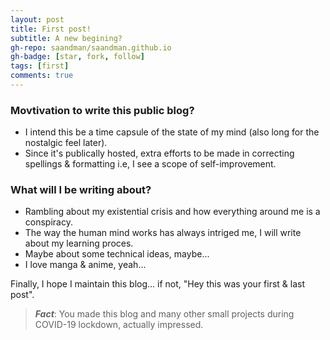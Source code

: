 ```yaml
---
layout: post
title: First post!
subtitle: A new begining?
gh-repo: saandman/saandman.github.io
gh-badge: [star, fork, follow]
tags: [first]
comments: true
---
```

### Movtivation to write this public blog?
* I intend this be a time capsule of the state of my mind (also long for the nostalgic feel later).
* Since it's publically hosted, extra efforts to be made in correcting spellings & formatting i.e, I see a scope of self-improvement.

### What will I be writing about?
* Rambling about my existential crisis and how everything around me is a conspiracy.
* The way the human mind works has always intriged me, I will write about my learning proces.
* Maybe about some technical ideas, maybe...
* I love manga & anime, yeah...


Finally, I hope I maintain this blog... if not, "Hey this was your first & last post".

>_**Fact**_: You made this blog and many other small projects during COVID-19 lockdown, actually impressed.
